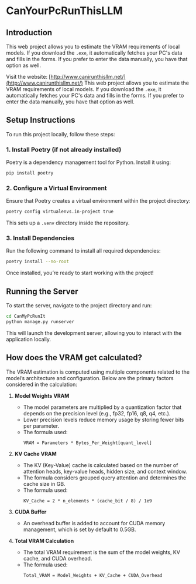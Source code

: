 # CanYourPcRunThisLLM

## Introduction
This web project allows you to estimate the VRAM requirements of local models. If you download the `.exe`, it automatically fetches your PC's data and fills in the forms. If you prefer to enter the data manually, you have that option as well.

Visit the website: [http://www.canirunthisllm.net/](http://www.canirunthisllm.net/)
This web project allows you to estimate the VRAM requirements of local models. If you download the `.exe`, it automatically fetches your PC's data and fills in the forms. If you prefer to enter the data manually, you have that option as well.

## Setup Instructions

To run this project locally, follow these steps:

### 1. Install Poetry (if not already installed)
Poetry is a dependency management tool for Python. Install it using:

```bash
pip install poetry
```

### 2. Configure a Virtual Environment
Ensure that Poetry creates a virtual environment within the project directory:

```bash
poetry config virtualenvs.in-project true
```

This sets up a `.venv` directory inside the repository.

### 3. Install Dependencies
Run the following command to install all required dependencies:

```bash
poetry install --no-root
```

Once installed, you’re ready to start working with the project!

## Running the Server

To start the server, navigate to the project directory and run:

```bash
cd CanMyPcRunIt
python manage.py runserver
```

This will launch the development server, allowing you to interact with the application locally.

## How does the VRAM get calculated?
The VRAM estimation is computed using multiple components related to the model’s architecture and configuration. Below are the primary factors considered in the calculation:

1. **Model Weights VRAM**
   - The model parameters are multiplied by a quantization factor that depends on the precision level (e.g., fp32, fp16, q8, q4, etc.).
   - Lower precision levels reduce memory usage by storing fewer bits per parameter.
   - The formula used: 
     ```
     VRAM = Parameters * Bytes_Per_Weight[quant_level]
     ```

2. **KV Cache VRAM**
   - The KV (Key-Value) cache is calculated based on the number of attention heads, key-value heads, hidden size, and context window.
   - The formula considers grouped query attention and determines the cache size in GB.
   - The formula used:
     ```
     KV_Cache = 2 * n_elements * (cache_bit / 8) / 1e9
     ```

3. **CUDA Buffer**
   - An overhead buffer is added to account for CUDA memory management, which is set by default to 0.5GB.

4. **Total VRAM Calculation**
   - The total VRAM requirement is the sum of the model weights, KV cache, and CUDA overhead.
   - The formula used:
     ```
     Total_VRAM = Model_Weights + KV_Cache + CUDA_Overhead
     ```
